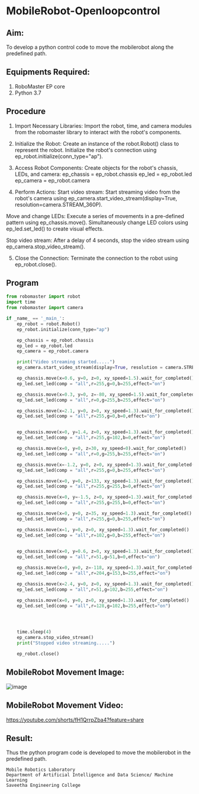 # MobileRobot-Openloopcontrol
## Aim:

To develop a python control code to move the mobilerobot along the predefined path.

## Equipments Required:
1. RoboMaster EP core
2. Python 3.7

## Procedure

1. Import Necessary Libraries:
Import the robot, time, and camera modules from the robomaster library to interact with the robot's components.

2. Initialize the Robot:
Create an instance of the robot.Robot() class to represent the robot.
Initialize the robot's connection using ep_robot.initialize(conn_type="ap").

3. Access Robot Components:
Create objects for the robot's chassis, LEDs, and camera:
ep_chassis = ep_robot.chassis
ep_led = ep_robot.led
ep_camera = ep_robot.camera

4. Perform Actions:
Start video stream:
Start streaming video from the robot's camera using ep_camera.start_video_stream(display=True, resolution=camera.STREAM_360P).

Move and change LEDs:
Execute a series of movements in a pre-defined pattern using ep_chassis.move().
Simultaneously change LED colors using ep_led.set_led() to create visual effects.

Stop video stream:
After a delay of 4 seconds, stop the video stream using ep_camera.stop_video_stream().

5. Close the Connection:
Terminate the connection to the robot using ep_robot.close().

## Program
```python
from robomaster import robot
import time
from robomaster import camera

if _name_ == '_main_':
    ep_robot = robot.Robot()
    ep_robot.initialize(conn_type="ap")

    ep_chassis = ep_robot.chassis
    ep_led = ep_robot.led
    ep_camera = ep_robot.camera

    print("Video streaming started.....")
    ep_camera.start_video_stream(display=True, resolution = camera.STREAM_360P)

    ep_chassis.move(x=0.6, y=0, z=0, xy_speed=1.5).wait_for_completed()
    ep_led.set_led(comp = "all",r=255,g=0,b=255,effect="on")

    ep_chassis.move(x=0.3, y=0, z=-80, xy_speed=1.5).wait_for_completed()
    ep_led.set_led(comp = "all",r=0,g=255,b=255,effect="on")

    ep_chassis.move(x=2.1, y=0, z=0, xy_speed=1.3).wait_for_completed()
    ep_led.set_led(comp = "all",r=255,g=0,b=0,effect="on")


    ep_chassis.move(x=0, y=1.4, z=0, xy_speed=1.3).wait_for_completed()
    ep_led.set_led(comp = "all",r=255,g=102,b=0,effect="on")

    ep_chassis.move(x=0, y=0, z=30, xy_speed=0).wait_for_completed()
    ep_led.set_led(comp = "all",r=0,g=255,b=255,effect="on")

    ep_chassis.move(x=-1.2, y=0, z=0, xy_speed=1.3).wait_for_completed()
    ep_led.set_led(comp = "all",r=255,g=0,b=255,effect="on")

    ep_chassis.move(x=0, y=0, z=133, xy_speed=1.3).wait_for_completed()
    ep_led.set_led(comp = "all",r=255,g=255,b=0,effect="on")

    ep_chassis.move(x=0, y=-1.5, z=0, xy_speed=1.3).wait_for_completed()
    ep_led.set_led(comp = "all",r=255,g=255,b=0,effect="on")

    ep_chassis.move(x=0, y=0, z=35, xy_speed=1.3).wait_for_completed()
    ep_led.set_led(comp = "all",r=255,g=0,b=255,effect="on")

    ep_chassis.move(x=1, y=0, z=0, xy_speed=1.3).wait_for_completed()
    ep_led.set_led(comp = "all",r=102,g=0,b=255,effect="on")

    
    ep_chassis.move(x=0, y=0.6, z=0, xy_speed=1.3).wait_for_completed()
    ep_led.set_led(comp = "all",r=51,g=51,b=0,effect="on")

    ep_chassis.move(x=0, y=0, z=-118, xy_speed=1.3).wait_for_completed()
    ep_led.set_led(comp = "all",r=204,g=153,b=255,effect="on")

    ep_chassis.move(x=2.4, y=0, z=0, xy_speed=1.3).wait_for_completed()
    ep_led.set_led(comp = "all",r=51,g=102,b=255,effect="on")

    ep_chassis.move(x=0, y=0, z=0, xy_speed=1.3).wait_for_completed()
    ep_led.set_led(comp = "all",r=128,g=102,b=255,effect="on")




    time.sleep(4)
    ep_camera.stop_video_stream()
    print("Stopped video streaming.....")

    ep_robot.close()
```

## MobileRobot Movement Image:

![image](https://github.com/23007965/mobilerobot-openloopcontrol/assets/138971238/e306ee38-ef8c-4c56-a74e-c9f6408ed6bb)


## MobileRobot Movement Video:

https://youtube.com/shorts/fH1QrrpZba4?feature=share

## Result:
Thus the python program code is developed to move the mobilerobot in the predefined path.


```
Mobile Robotics Laboratory
Department of Artificial Intelligence and Data Science/ Machine Learning
Saveetha Engineering College
```
